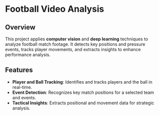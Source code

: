 # Football Video Analysis  

## Overview  
This project applies **computer vision** and **deep learning** techniques to analyze football match footage. It detects key positions and pressure events, tracks player movements, and extracts insights to enhance performance analysis.  

## Features  
- **Player and Ball Tracking**: Identifies and tracks players and the ball in real-time.  
- **Event Detection**: Recognizes key match positions for a selected team and events.  
- **Tactical Insights**: Extracts positional and movement data for strategic analysis.  

